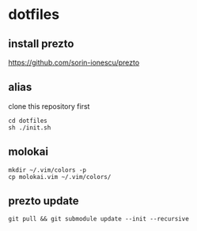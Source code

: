 
# dotfiles


## install prezto
https://github.com/sorin-ionescu/prezto


## alias
clone this repository first
```
cd dotfiles
sh ./init.sh
```

## molokai
```
mkdir ~/.vim/colors -p
cp molokai.vim ~/.vim/colors/
```


## prezto update
``git pull && git submodule update --init --recursive``

